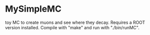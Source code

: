 # MySimpleMC

toy MC to create muons and see where they decay.
Requires a ROOT version installed.
Compile with "make" and run with "./bin/runMC".
